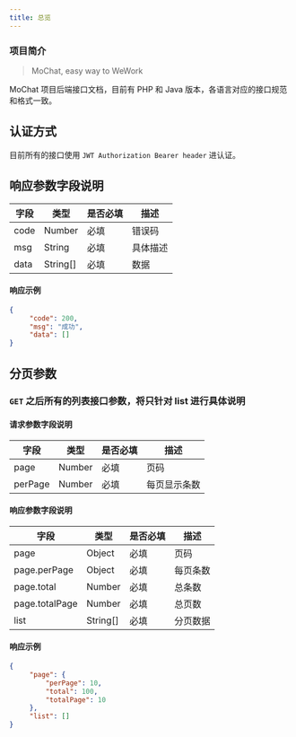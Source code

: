 ```yaml
---
title: 总览
---
```


### 项目简介

> MoChat, easy way to WeWork

MoChat 项目后端接口文档，目前有 PHP 和 Java 版本，各语言对应的接口规范和格式一致。

## 认证方式
   目前所有的接口使用 `JWT Authorization Bearer header` 进认证。
   
## 响应参数字段说明

| 字段  | 类型 | 是否必填 | 描述|
| ------------- | ------------- | ------------------ | ------------------ |
| code  | Number  | 必填 | 错误码 |
| msg  | String  | 必填 | 具体描述 |
| data  | String[]  | 必填 | 数据 |


#### 响应示例

```json
{
     "code": 200,
     "msg": "成功",
     "data": []
}
```

## 分页参数

### `GET`  之后所有的列表接口参数，将只针对 list 进行具体说明

#### 请求参数字段说明

| 字段  | 类型 | 是否必填 | 描述|
| ------------- | ------------- | ------------------ | ------------------ |
| page  | Number  | 必填 | 页码 |
| perPage  | Number  | 必填 | 每页显示条数 |

#### 响应参数字段说明

| 字段  | 类型 | 是否必填 | 描述|
| ------------- | ------------- | ------------------ | ------------------ |
| page  | Object  | 必填 | 页码 |
| page.perPage  | Object  | 必填 | 每页条数 |
| page.total  | Number  | 必填 | 总条数 |
| page.totalPage  | Number  | 必填 | 总页数 |
| list  | String[]  | 必填 | 分页数据 |


#### 响应示例

```json
{
     "page": {
         "perPage": 10,
         "total": 100,
         "totalPage": 10
     },
     "list": []
}
```